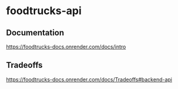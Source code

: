 # foodtrucks-api

## Documentation
https://foodtrucks-docs.onrender.com/docs/intro

## Tradeoffs
https://foodtrucks-docs.onrender.com/docs/Tradeoffs#backend-api

